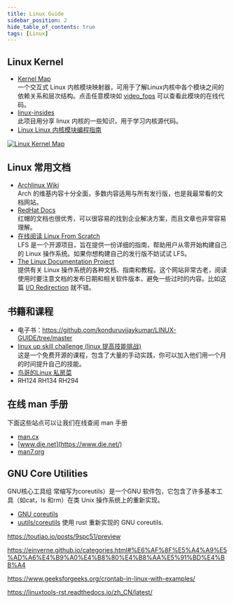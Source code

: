 ```yaml
---
title: Linux Guide
sidebar_position: 2
hide_table_of_contents: true
tags: [Linux]
---
```

## Linux Kernel
- [Kernel Map](https://makelinux.github.io/kernel/map/)  
  一个交互式 Linux 内核模块映射器，可用于了解Linux内核中各个模块之间的依赖关系和层次结构。点击任意模块如 [video_fops](https://elixir.bootlin.com/linux/latest/ident/video_fops) 可以查看此模块的在线代码。
- [linux-insides](https://github.com/0xAX/linux-insides)  
  此项目用分享 linux 内核的一些知识，用于学习内核源代码。
- [Linux Linux 内核模块编程指南](https://sysprog21.github.io/lkmpg/)

[![Linux Kernel Map](https://raw.githubusercontent.com/makelinux/linux_kernel_map/main/LKM.svg "Linux Kernel Map")](https://makelinux.github.io/kernel/map/)

## Linux 常用文档
- [Archlinux Wiki](https://wiki.archlinux.org/)  
  Arch 的维基内容十分全面，多数内容适用与所有发行版，也是我最常看的文档网站。
- [RedHat Docs](https://access.redhat.com/documentation/en-us/red_hat_enterprise_linux/)  
  红帽的文档也很优秀，可以很容易的找到企业解决方案，而且文章也非常容易理解。
- [在线阅读 Linux From Scratch](https://www.linuxfromscratch.org/lfs/read.html)  
  LFS 是一个开源项目，旨在提供一份详细的指南，帮助用户从零开始构建自己的 Linux 操作系统。如果你想构建自己的发行版不妨试试 LFS。
- [The Linux Documentation Project](https://tldp.org/)  
  提供有关 Linux 操作系统的各种文档、指南和教程。这个网站非常古老，阅读使用时要注意文档的发布日期和相关软件版本，避免一些过时的内容。比如这篇 [I/O Redirection](https://tldp.org/LDP/abs/html/io-redirection.html) 就不错。

## 书籍和课程
- 电子书：https://github.com/konduruvijaykumar/LINUX-GUIDE/tree/master
- [linux up skill challenge (linux 提高技能挑战)](https://github.com/snori74/linuxupskillchallenge)  
  这是一个免费开源的课程，包含了大量的手动实践，你可以加入他们用一个月的时间提升自己的技能。 
- [鸟哥的Linux 私房菜](https://linux.vbird.org/)
- RH124 RH134 RH294

## 在线 man 手册
下面这些站点可以让我们在线查阅 man 手册
- [man.cx](https://man.cx/)
- [www.die.net](https://www.die.net/)
- [man7.org](https://man7.org/linux/man-pages/)


## GNU Core Utilities
GNU核心工具组 常缩写为coreutils）是一个GNU 软件包，它包含了许多基本工具（如cat，ls 和rm）在类 Unix 操作系统上的重新实现。
- [GNU coreutils](https://github.com/coreutils/coreutils)
- [uutils/coreutils](https://github.com/uutils/coreutils) 使用 rust 重新实现的 GNU coreutils.


https://toutiao.io/posts/9spc51/preview

https://einverne.github.io/categories.html#%E6%AF%8F%E5%A4%A9%E5%AD%A6%E4%B9%A0%E4%B8%80%E4%B8%AA%E5%91%BD%E4%BB%A4

https://www.geeksforgeeks.org/crontab-in-linux-with-examples/

https://linuxtools-rst.readthedocs.io/zh_CN/latest/